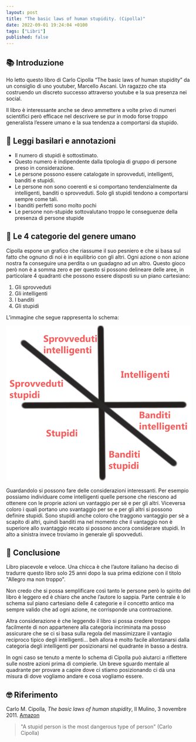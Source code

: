 ```yaml
---
layout: post
title: "The basic laws of human stupidity. (Cipolla)"
date: 2022-09-01 19:24:04 +0100
tags: ["Libri"]
published: false
---
```

## 📚 Introduzione

Ho letto questo libro di Carlo Cipolla “The basic laws of human stupidity” da un consiglio di uno youtuber, Marcello Ascani. Un ragazzo che sta costruendo un discreto successo attraverso youtube e la sua presenza nei social.

Il libro è interessante anche se devo ammettere a volte privo di numeri scientifici però efficace nel descrivere se pur in modo forse troppo generalista l’essere umano e la sua tendenza a comportarsi da stupido.

## 📑 Leggi basilari e annotazioni

- Il numero di stupidi è sottostimato.
- Questo numero è indipendente dalla tipologia di gruppo di persone preso in considerazione.
- Le persone possono essere catalogate in sprovveduti, intelligenti, banditi e stupidi.
- Le persone non sono coerenti e si comportano tendenzialmente da intelligenti, banditi o sprovveduti. Solo gli stupidi tendono a comportarsi sempre come tali.
- I banditi perfetti sono molto pochi
- Le persone non-stupide sottovalutano troppo le conseguenze della presenza di persone stupide

## 🔢 Le 4 categorie del genere umano

Cipolla espone un grafico che riassume il suo pesniero e che si basa sul fatto che ognuno di noi è in equilibrio con gli altri. Ogni azione o non azione nostra fa conseguire una perdita o un guadagno ad un altro. Questo gioco però non è a somma zero e per questo si possono delineare delle aree, in particolare 4 quadranti che possono essere disposti su un piano cartesiano:

1. Gli sprovveduti
2. Gli intelligenti
3. I banditi
4. Gli stupidi

L’immagine che segue rappresenta lo schema:

![stupidi.png](./stupidi.png)

Guardandolo si possono fare delle considerazioni interessanti. Per esempio possiamo individuare come intelligenti quelle persone che riescono ad ottenere con le proprie azioni un vantaggio per sè e per gli altri. Viceversa coloro i quali portano uno svantaggio per se e per gli altri si possono definire stupidi. Sono stupidi anche coloro che traggono vantaggio per sè a scapito di altri, quindi banditi ma nel momento che il vantaggio non è superiore allo svantaggio recato si possono ancora considerare stupidi. In alto a sinistra invece troviamo in generale gli spovveduti.

## 🍷 Conclusione

Libro piacevole e veloce. Una chicca è che l’autore italiano ha deciso di tradurre questo libro solo 25 anni dopo la sua prima edizione con il titolo "Allegro ma non troppo".

Non credo che si possa semplificare così tanto le persone però lo spirito del libro è leggero ed è chiaro che anche l’autore lo sappia. Parte centrale è lo schema sul piano cartesiano delle 4 categorie e il concetto antico ma sempre valido che ad ogni azione, ne corrisponde una controazione.

Altra considerazione è che leggendo il libro si possa credere troppo facilmente di non appartenere alla categoria incriminata ma posso assicurare che se ci si basa sulla regola del massimizzare il vantagio reciproco tipico degli intelligenti… beh allora è molto facile allontanarsi dalla categoria degli intelligenti per posizionarsi nel quadrante in basso a destra.

In ogni caso se tenuto a mente lo schema di Cipolla può aiutarci a riflettere sulle nostre azioni prima di compierle. Un breve sguardo mentale al quadrante per provare a capire dove ci stiamo posizionando ci dà una misura di dove vogliamo andare e cosa vogliamo essere.

## 🤓 Riferimento

Carlo M. Cipolla, _The basic laws of human stupidity_, Il Mulino, 3 novembre 2011. [Amazon](https://www.amazon.it/basic-laws-human-stupidity/dp/8815233814)

> "A stupid person is the most dangerous type of person" (Carlo Cipolla)

